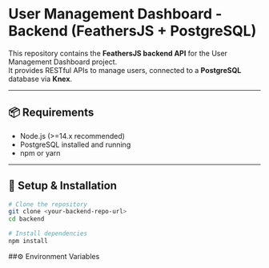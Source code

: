 # User Management Dashboard - Backend (FeathersJS + PostgreSQL)

This repository contains the **FeathersJS backend API** for the User Management Dashboard project.  
It provides RESTful APIs to manage users, connected to a **PostgreSQL** database via **Knex**.

---

## 📦 Requirements
- Node.js (>=14.x recommended)  
- PostgreSQL installed and running  
- npm or yarn  

---

## 🚀 Setup & Installation

```bash
# Clone the repository
git clone <your-backend-repo-url>
cd backend

# Install dependencies
npm install

```

##⚙️ Environment Variables
